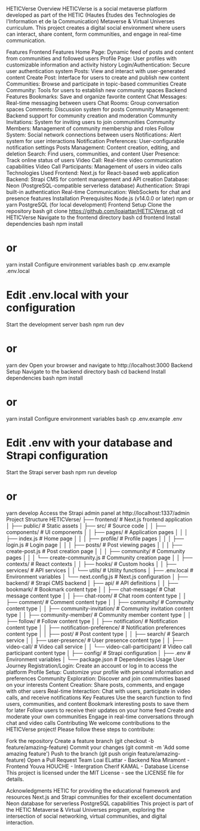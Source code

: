 HETICVerse
Overview
HETICVerse is a social metaverse platform developed as part of the HETIC (Hautes Études des Technologies de l'Information et de la Communication) Metaverse & Virtual Universes curriculum. This project creates a digital social environment where users can interact, share content, form communities, and engage in real-time communication.

Features
Frontend Features
Home Page: Dynamic feed of posts and content from communities and followed users
Profile Page: User profiles with customizable information and activity history
Login/Authentication: Secure user authentication system
Posts: View and interact with user-generated content
Create Post: Interface for users to create and publish new content
Communities: Browse and participate in topic-based communities
Create Community: Tools for users to establish new community spaces
Backend Features
Bookmarks: Save and organize favorite content
Chat Messages: Real-time messaging between users
Chat Rooms: Group conversation spaces
Comments: Discussion system for posts
Community Management: Backend support for community creation and moderation
Community Invitations: System for inviting users to join communities
Community Members: Management of community membership and roles
Follow System: Social network connections between users
Notifications: Alert system for user interactions
Notification Preferences: User-configurable notification settings
Posts Management: Content creation, editing, and deletion
Search: Find users, communities, and content
User Presence: Track online status of users
Video Call: Real-time video communication capabilities
Video Call Participants: Management of users in video calls
Technologies Used
Frontend: Next.js for React-based web application
Backend: Strapi CMS for content management and API creation
Database: Neon (PostgreSQL-compatible serverless database)
Authentication: Strapi built-in authentication
Real-time Communication: WebSockets for chat and presence features
Installation
Prerequisites
Node.js (v14.0.0 or later)
npm or yarn
PostgreSQL (for local development)
Frontend Setup
Clone the repository
bash
git clone https://github.com/loaiattar/HETICVerse.git
cd HETICVerse
Navigate to the frontend directory
bash
cd frontend
Install dependencies
bash
npm install
# or
yarn install
Configure environment variables
bash
cp .env.example .env.local
# Edit .env.local with your configuration
Start the development server
bash
npm run dev
# or
yarn dev
Open your browser and navigate to http://localhost:3000
Backend Setup
Navigate to the backend directory
bash
cd backend
Install dependencies
bash
npm install
# or
yarn install
Configure environment variables
bash
cp .env.example .env
# Edit .env with your database and Strapi configuration
Start the Strapi server
bash
npm run develop
# or
yarn develop
Access the Strapi admin panel at http://localhost:1337/admin
Project Structure
HETICVerse/
├── frontend/                    # Next.js frontend application
│   ├── public/                  # Static assets
│   ├── src/                     # Source code
│   │   ├── components/          # UI components
│   │   ├── pages/               # Application pages
│   │   │   ├── index.js         # Home page
│   │   │   ├── profile/         # Profile pages
│   │   │   ├── login.js         # Login page
│   │   │   ├── posts/           # Post viewing pages
│   │   │   ├── create-post.js   # Post creation page
│   │   │   ├── community/       # Community pages
│   │   │   └── create-community.js # Community creation page
│   │   ├── contexts/            # React contexts
│   │   ├── hooks/               # Custom hooks
│   │   ├── services/            # API services
│   │   └── utils/               # Utility functions
│   ├── .env.local               # Environment variables
│   └── next.config.js           # Next.js configuration
│
├── backend/                     # Strapi CMS backend
│   ├── api/                     # API definitions
│   │   ├── bookmark/            # Bookmark content type
│   │   ├── chat-message/        # Chat message content type
│   │   ├── chat-room/           # Chat room content type
│   │   ├── comment/             # Comment content type
│   │   ├── community/           # Community content type
│   │   ├── community-invitation/ # Community invitation content type
│   │   ├── community-member/    # Community member content type
│   │   ├── follow/              # Follow content type
│   │   ├── notification/        # Notification content type
│   │   ├── notification-preference/ # Notification preferences content type
│   │   ├── post/                # Post content type
│   │   ├── search/              # Search service
│   │   ├── user-presence/       # User presence content type
│   │   ├── video-call/          # Video call service
│   │   └── video-call-participant/ # Video call participant content type
│   ├── config/                  # Strapi configuration
│   ├── .env                     # Environment variables
│   └── package.json             # Dependencies
Usage
User Journey
Registration/Login: Create an account or log in to access the platform
Profile Setup: Customize your profile with personal information and preferences
Community Exploration: Discover and join communities based on your interests
Content Creation: Share posts, comments, and engage with other users
Real-time Interaction: Chat with users, participate in video calls, and receive notifications
Key Features
Use the search function to find users, communities, and content
Bookmark interesting posts to save them for later
Follow users to receive their updates on your home feed
Create and moderate your own communities
Engage in real-time conversations through chat and video calls
Contributing
We welcome contributions to the HETICVerse project! Please follow these steps to contribute:

Fork the repository
Create a feature branch (git checkout -b feature/amazing-feature)
Commit your changes (git commit -m 'Add some amazing feature')
Push to the branch (git push origin feature/amazing-feature)
Open a Pull Request
Team
Loai ELattar - Backend 
Noa Miramont - Frontend
Youva HOUCHE - Intergration
Cherif KAMAL - Database
License
This project is licensed under the MIT License - see the LICENSE file for details.

Acknowledgments
HETIC for providing the educational framework and resources
Next.js and Strapi communities for their excellent documentation
Neon database for serverless PostgreSQL capabilities
This project is part of the HETIC Metaverse & Virtual Universes program, exploring the intersection of social networking, virtual communities, and digital interaction.

